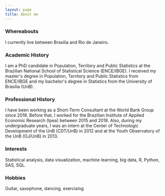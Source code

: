 ```yaml
---
layout: page
title: About me
---
```


### Whereabouts

I currently live between Brasilia and Rio de Janeiro.

### Academic History

I am a PhD candidate in Population, Territory and Public Statistics at the Brazilian National School of Statistical Science (ENCE/IBGE). I received my master's degree in Population, Territory and Public Statistics from ENCE/IBGE and my bachelor's degree in Statistics from the University of Brasilia (UnB).

### Professional History

I have been working as a Short-Term Consultant at the World Bank Group since 2018. Before that, I worked for the Brazilian Institute of Applied Economic Research (Ipea) between 2015 and 2018. Also, during my undergraduate years, I was an intern at the Center of Technologic Development of the UnB (CDT/UnB) in 2012 and at the Youth Observatory of the UnB (OJ/UnB) in 2013.

### Interests

Statistical analysis, data visualization, machine learning, big data, R, Python, SAS, SQL.

### Hobbies

Guitar, saxophone, dancing, exercising
